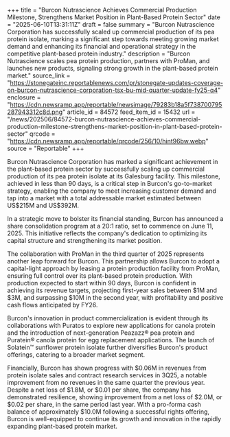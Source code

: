 +++
title = "Burcon Nutrascience Achieves Commercial Production Milestone, Strengthens Market Position in Plant-Based Protein Sector"
date = "2025-06-10T13:31:11Z"
draft = false
summary = "Burcon Nutrascience Corporation has successfully scaled up commercial production of its pea protein isolate, marking a significant step towards meeting growing market demand and enhancing its financial and operational strategy in the competitive plant-based protein industry."
description = "Burcon Nutrascience scales pea protein production, partners with ProMan, and launches new products, signaling strong growth in the plant-based protein market."
source_link = "https://stonegateinc.reportablenews.com/pr/stonegate-updates-coverage-on-burcon-nutrascience-corporation-tsx-bu-mid-quarter-update-fy25-q4"
enclosure = "https://cdn.newsramp.app/reportable/newsimage/79283b18a5f738700795287943312c8d.png"
article_id = 84572
feed_item_id = 15432
url = "/news/202506/84572-burcon-nutrascience-achieves-commercial-production-milestone-strengthens-market-position-in-plant-based-protein-sector"
qrcode = "https://cdn.newsramp.app/reportable/qrcode/256/10/hint96bw.webp"
source = "Reportable"
+++

<p>Burcon Nutrascience Corporation has marked a significant achievement in the plant-based protein sector by successfully scaling up commercial production of its pea protein isolate at its Galesburg facility. This milestone, achieved in less than 90 days, is a critical step in Burcon's go-to-market strategy, enabling the company to meet increasing customer demand and tap into a market with a total addressable market estimated between US$215M and US$392M.</p><p>In a strategic move to bolster its financial standing, Burcon has announced a share consolidation program at a 20:1 ratio, set to commence on June 11, 2025. This initiative reflects the company's dedication to optimizing its capital structure and strengthening its market position.</p><p>The collaboration with ProMan in the third quarter of 2025 represents another leap forward for Burcon. This partnership allows Burcon to adopt a capital-light approach by leasing a protein production facility from ProMan, ensuring full control over its plant-based protein production. With production expected to start within 90 days, Burcon is confident in achieving its revenue targets, projecting first-year sales between $1M and $3M, and surpassing $10M in the second year, with profitability and positive cash flows anticipated by FY26.</p><p>Burcon's innovation in product commercialization is evident through its collaborations with Puratos to explore new applications for canola protein and the introduction of next-generation Peazazz® pea protein and Puratein® canola protein for egg replacement applications. The launch of Solatein™ sunflower protein isolate further diversifies Burcon's product offerings, catering to a broader market segment.</p><p>Financially, Burcon has shown progress with $0.06M in revenues from protein isolate sales and contract research services in 3Q25, a notable improvement from no revenues in the same quarter the previous year. Despite a net loss of $1.8M, or $0.01 per share, the company has demonstrated resilience, showing improvement from a net loss of $2.0M, or $0.02 per share, in the same period last year. With a pro-forma cash balance of approximately $10.0M following a successful rights offering, Burcon is well-equipped to continue its growth and innovation in the rapidly expanding plant-based protein market.</p>